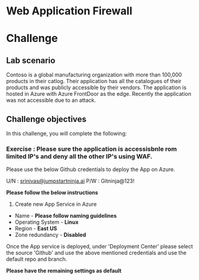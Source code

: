 
# Web Application Firewall
# Challenge

## Lab scenario 

Contoso is a global manufacturing organization with more than 100,000 products in their catlog. Their application has all the catalogues of their products and was publicly accessible by their vendors. The application is hosted in Azure with Azure FrontDoor as the edge. Recently the application was not accessible due to an attack. 


## Challenge objectives

In this challenge, you will complete the following:

### Exercise : Please sure the application is accessisbnle rom limited IP's and deny all the other IP's using WAF. 

Please use the below Github credentials to deploy the App on Azure.

U/N : srinivas@jumpstartninja.ai
P/W : Gitninja@123!

**Please follow the below instructions**
1. Create new App Service in Azure 
- Name - **Please follow naming guidelines**
- Operating System - **Linux** 
- Region - **East US**
- Zone redundancy - **Disabled**

Once the App service is deployed, under 'Deployment Center' please select the source 'Github' and use the above mentioned credentials and use the default repo and branch. 

**Please have the remaining settings as default**


